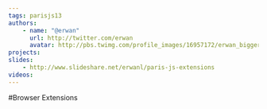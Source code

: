 ```yaml
---
tags: parisjs13
authors:
    - name: "@erwan"
      url: http://twitter.com/erwan
      avatar: http://pbs.twimg.com/profile_images/16957172/erwan_bigger.jpg
projects:
slides:
    - http://www.slideshare.net/erwanl/paris-js-extensions
videos:
---
```

#Browser Extensions
